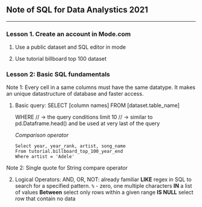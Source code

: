## Note of SQL for Data Analystics 2021
---

### Lesson 1. Create an account in Mode.com

1. Use a public dataset and SQL editor in mode

2. Use tutorial billboard top 100 dataset

### Lesson 2: Basic SQL fundamentals

Note 1: Every cell in a same columns must have the same datatype. It makes an unique datastructure of database and faster access.

1. Basic query: 
	SELECT [column names] 
	FROM [dataset.table_name]

	WHERE  // -> the query conditions
	limit 10 // -> similar to pd.Dataframe.head() and be used at very last of the query

	*Comparison operator*

	```
	Select year, year_rank, artist, song_name
	From tutorial.billboard_top_100_year_end
	Where artist = 'Adele'
	```

 
Note 2: Single quote for String compare operator

2. Logical Operators: 
 AND, OR, NOT: already familiar 
 **LIKE** regex in SQL to search for a specified pattern. `%` - zero, one multiple characters 
 **IN** a list of values 
 **Between** select only rows within a given range
 **IS NULL** select row that contain no data  




